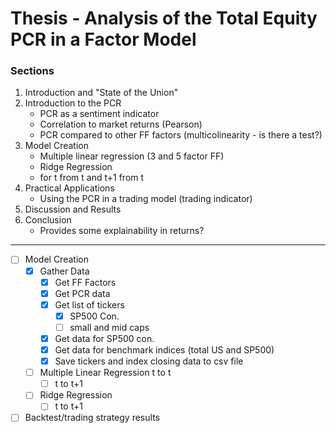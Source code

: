 # Thesis - Analysis of the Total Equity PCR in a Factor Model
### Sections
1. Introduction and "State of the Union"
2. Introduction to the PCR
    - PCR as a sentiment indicator
    - Correlation to market returns (Pearson)
    - PCR compared to other FF factors (multicolinearity - is there a test?)
3. Model Creation
    - Multiple linear regression (3 and 5 factor FF)
    - Ridge Regression
    - for t from t and t+1 from t
4. Practical Applications
    - Using the PCR in a trading model (trading indicator)
5. Discussion and Results
6. Conclusion
    - Provides some explainability in returns?
---
- [ ] Model Creation
    - [x] Gather Data
        - [x] Get FF Factors
        - [x] Get PCR data
        - [x] Get list of tickers
            - [x] SP500 Con.
            - [ ] small and mid caps
        - [x] Get data for SP500 con.
        - [x] Get data for benchmark indices (total US and SP500)
        - [x] Save tickers and index closing data to csv file
    - [ ] Multiple Linear Regression t to t
        - [ ] t to t+1
    - [ ] Ridge Regression
        - [ ] t to t+1
- [ ] Backtest/trading strategy results
